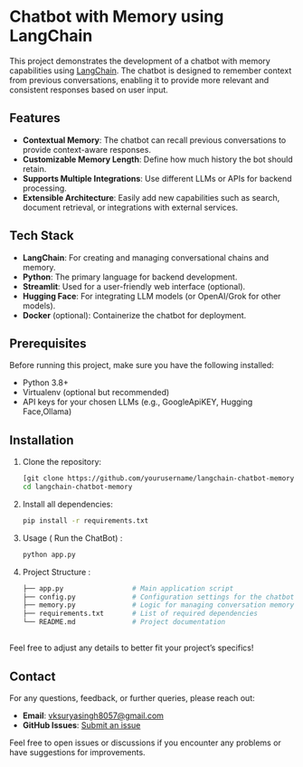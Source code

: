 # Chatbot with Memory using LangChain

This project demonstrates the development of a chatbot with memory capabilities using [LangChain](https://langchain.com). The chatbot is designed to remember context from previous conversations, enabling it to provide more relevant and consistent responses based on user input.

## Features
- **Contextual Memory**: The chatbot can recall previous conversations to provide context-aware responses.
- **Customizable Memory Length**: Define how much history the bot should retain.
- **Supports Multiple Integrations**: Use different LLMs or APIs for backend processing.
- **Extensible Architecture**: Easily add new capabilities such as search, document retrieval, or integrations with external services.

## Tech Stack
- **LangChain**: For creating and managing conversational chains and memory.
- **Python**: The primary language for backend development.
- **Streamlit**: Used for a user-friendly web interface (optional).
- **Hugging Face**: For integrating LLM models (or OpenAI/Grok for other models).
- **Docker** (optional): Containerize the chatbot for deployment.

## Prerequisites
Before running this project, make sure you have the following installed:
- Python 3.8+
- Virtualenv (optional but recommended)
- API keys for your chosen LLMs (e.g., GoogleApiKEY, Hugging Face,Ollama)

## Installation

1. Clone the repository:
   ```bash
   [git clone https://github.com/yourusername/langchain-chatbot-memory.git](https://github.com/VivekSuryavanshi03/ChatBot-withmemoryUsing-LangChain.git)
   cd langchain-chatbot-memory

2. Install all dependencies:
   ```bash
   pip install -r requirements.txt

3. Usage ( Run the ChatBot) :
   ```bash
   python app.py
4. Project Structure :
   ```bash
   ├── app.py                 # Main application script
   ├── config.py              # Configuration settings for the chatbot
   ├── memory.py              # Logic for managing conversation memory
   ├── requirements.txt       # List of required dependencies
   └── README.md              # Project documentation

## 
Feel free to adjust any details to better fit your project’s specifics!

## Contact

For any questions, feedback, or further queries, please reach out:

- **Email**: [vksuryasingh8057@gmail.com](mailto:your-email@example.com)
- **GitHub Issues**: [Submit an issue](https://github.com/VivekSuryavanshi03/langchain-chatbot-memory/issues)

Feel free to open issues or discussions if you encounter any problems or have suggestions for improvements.




